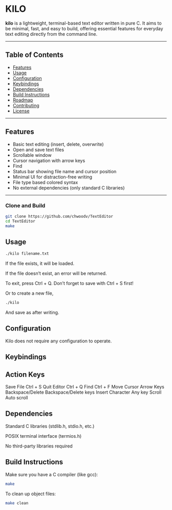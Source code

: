 # KILO

**kilo** is a lightweight, terminal-based text editor written in pure C. It aims to be minimal, fast, and easy to build, offering essential features for everyday text editing directly from the command line.

---

## Table of Contents

- [Features](#features)  
- [Usage](#usage)  
- [Configuration](#configuration)  
- [Keybindings](#keybindings)  
- [Dependencies](#dependencies)  
- [Build Instructions](#build-instructions)  
- [Roadmap](#roadmap)  
- [Contributing](#contributing)  
- [License](#license)

---

## Features

- Basic text editing (insert, delete, overwrite)
- Open and save text files
- Scrollable window
- Cursor navigation with arrow keys
- Find 
- Status bar showing file name and cursor position
- Minimal UI for distraction-free writing
- File type based colored syntax
- No external dependencies (only standard C libraries)

---

### Clone and Build

```sh
git clone https://github.com/chwoodv/TextEditor
cd TextEditor
make
```

## Usage
```sh
./kilo filename.txt
```
If the file exists, it will be loaded.

If the file doesn’t exist, an error will be returned.

To exit, press Ctrl + Q. Don’t forget to save with Ctrl + S first!

Or to create a new file,
```sh
./kilo
```
And save as after writing.

## Configuration

Kilo does not require any configuration to operate.

## Keybindings

Action          Keys
---
Save File           Ctrl + S
Quit Editor	        Ctrl + Q
Find                Ctrl + F
Move Cursor         Arrow Keys
Backspace/Delete    Backspace/Delete keys
Insert Character	Any key
Scroll	            Auto scroll

## Dependencies

Standard C libraries (stdlib.h, stdio.h, etc.)

POSIX terminal interface (termios.h)

No third-party libraries required

## Build Instructions  

Make sure you have a C compiler (like gcc):

```sh
make
```
To clean up object files:
```sh
make clean
```
